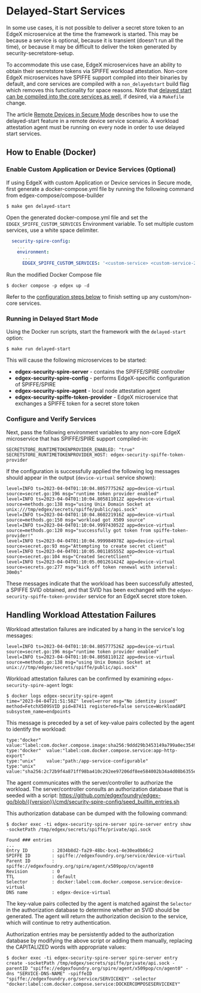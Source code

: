 # Delayed-Start Services

In some use cases, it is not possible to deliver a secret store token
to an EdgeX microservice at the time the framework is started.
This may be because a service is optional,
because it is transient (doesn't run all the time),
or because it may be difficult to deliver the token generated by security-secretstore-setup.

To accommodate this use case,
EdgeX microservices have an ability to obtain their secretstore tokens via SPIFFE workload attestation.
Non-core EdgeX microservices have SPIFFE support compiled into their binaries by default,
and core services are compiled with a `non_delayedstart` build flag which removes this functionality for space reasons.
Note that [delayed start can be compiled into the core services as well](https://github.com/edgexfoundry/edgex-go#delayed-start-go-builds-for-developers),
if desired, via a `Makefile` change.

The article [Remote Devices in Secure Mode](Ch-RemoteDeviceServices.md) describes
how to use the delayed-start feature in a remote device service scenario.
A workload attestation agent must be running on every node
in order to use delayed start services.

## How to Enable (Docker)

### Enable Custom Application or Device Services (Optional)
If using EdgeX with custom Application or Device services in Secure mode, first generate a docker-compose.yml file by running the following command from edgex-compose/compose-builder

```shell
$ make gen delayed-start
```

Open the generated docker-compose.yml file and set the `EDGEX_SPIFFE_CUSTOM_SERVICES` Environment variable. 
To set multiple custom services, use a white space delimiter. 

```yaml
  security-spire-config:
    ...
    environment:
      ...
      EDGEX_SPIFFE_CUSTOM_SERVICES: '<custom-service> <custom-service-2>'
```

Run the modified Docker Compose file

```shell
$ docker compose -p edgex up -d
```

Refer to the [configuration steps below](#configure-and-verify-services) to finish setting up any custom/non-core services.

### Running in Delayed Start Mode
Using the Docker run scripts, start the framework with the `delayed-start` option:

```shell
$ make run delayed-start
```

This will cause the following microservices to be started:

* **edgex-security-spire-server** - contains the SPIFFE/SPIRE controller
* **edgex-security-spire-config** - performs EdgeX-specific configuration of SPIFFE/SPIRE
* **edgex-security-spire-agent** - local node attestation agent
* **edgex-security-spiffe-token-provider** - EdgeX microservice that exchanges a SPIFFE token for a secret store token

### Configure and Verify Services
Next, pass the following environment variables to any non-core EdgeX microservice
that has SPIFFE/SPIRE support compiled-in:

```
SECRETSTORE_RUNTIMETOKENPROVIDER_ENABLED: "true"
SECRETSTORE_RUNTIMETOKENPROVIDER_HOST: edgex-security-spiffe-token-provider
```


If the configuration is successfully applied the following log messages
should appear in the output (`device-virtual` service shown):

```
level=INFO ts=2023-04-04T01:10:04.805777526Z app=device-virtual source=secret.go:196 msg="runtime token provider enabled"
level=INFO ts=2023-04-04T01:10:04.805811012Z app=device-virtual source=methods.go:138 msg="using Unix Domain Socket at unix:///tmp/edgex/secrets/spiffe/public/api.sock"
level=INFO ts=2023-04-04T01:10:04.860221916Z app=device-virtual source=methods.go:150 msg="workload got X509 source"
level=INFO ts=2023-04-04T01:10:04.999743052Z app=device-virtual source=methods.go:120 msg="successfully got token from spiffe-token-provider!"
level=INFO ts=2023-04-04T01:10:04.999984978Z app=device-virtual source=secret.go:93 msg="Attempting to create secret client"
level=INFO ts=2023-04-04T01:10:05.001185555Z app=device-virtual source=secret.go:104 msg="Created SecretClient"
level=INFO ts=2023-04-04T01:10:05.001261424Z app=device-virtual source=secrets.go:277 msg="kick off token renewal with interval: 30m0s"
```

These messages indicate that the workload has been successfully attested,
a SPIFFE SVID obtained,
and that SVID has been exchanged with the `edgex-security-spiffe-token-provider` service
for an EdgeX secret store token.


## Handling Workload Attestation Failures

Workload attestation failures are indicated by a hang in the service's log messages:

```
level=INFO ts=2023-04-04T01:10:04.805777526Z app=device-virtual source=secret.go:196 msg="runtime token provider enabled"
level=INFO ts=2023-04-04T01:10:04.805811012Z app=device-virtual source=methods.go:138 msg="using Unix Domain Socket at unix:///tmp/edgex/secrets/spiffe/public/api.sock"
```

Workload attestation failures can be confirmed by examining `edgex-security-spire-agent` logs:

```shell
$ docker logs edgex-security-spire-agent
time="2023-04-04T21:51:58Z" level=error msg="No identity issued" method=FetchX509SVID pid=87411 registered=false service=WorkloadAPI subsystem_name=endpoints
```

This message is preceded by a set of key-value pairs collected by the agent to identify the workload:

```
type:"docker"  value:"label:com.docker.compose.image:sha256:9ddd29b3453149a799a0ec3549537fa3f59f8ee85eb0e4e5c54febf1b74f0fc4"
type:"docker"  value:"label:com.docker.compose.service:app-http-export"
type:"unix"    value:"path:/app-service-configurable"
type:"unix"    value:"sha256:2c72b9f4a871ff98ba410c292ee97206df8ee584002b34a4d08b6355e686c3d2"
```

The agent communicates with the server/controller to authorize the workload.
The server/controller consults an authorization database that is seeded with a script:
<https://github.com/edgexfoundry/edgex-go/blob/{{version}}/cmd/security-spire-config/seed_builtin_entries.sh>

This authorization database can be dumped with the following command:

```shell
$ docker exec -ti edgex-security-spire-server spire-server entry show -socketPath /tmp/edgex/secrets/spiffe/private/api.sock

Found ### entries
...
Entry ID         : 2034b8d2-fa29-48bc-bce1-4e30ea0b66c2
SPIFFE ID        : spiffe://edgexfoundry.org/service/device-virtual
Parent ID        : spiffe://edgexfoundry.org/spire/agent/x509pop/cn/agent0
Revision         : 0
TTL              : default
Selector         : docker:label:com.docker.compose.service:device-virtual
DNS name         : edgex-device-virtual
```

The key-value pairs collected by the agent is matched against the `Selector` in the authorization database
to determine whether an SVID should be generated.
The agent will return the authorization decision to the service,
which will continue to retry authentication.

Authorization entries may be persistently added to the authorization database
by modifying the above script or adding them manually,
replacing the CAPITALIZED words with appropriate values:

```shell
$ docker exec -ti edgex-security-spire-server spire-server entry create -socketPath /tmp/edgex/secrets/spiffe/private/api.sock -parentID "spiffe://edgexfoundry.org/spire/agent/x509pop/cn/agent0" -dns "SERVICE-DNS-NAME" -spiffeID "spiffe://edgexfoundry.org/service/SERVICEKEY" -selector "docker:label:com.docker.compose.service:DOCKERCOMPOSESERVICEKEY"
```
